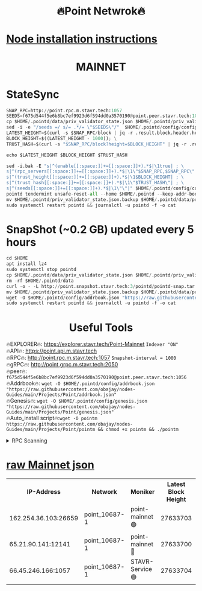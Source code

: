 <h1 align="center"> 🔥Point Netwrok🔥</h1>

[Node installation instructions](https://github.com/obajay/nodes-Guides/tree/main/Projects/Point)
=
<h1 align="center"> MAINNET</h1>

# StateSync
```python
SNAP_RPC=http://point.rpc.m.stavr.tech:1057
SEEDS=f675d544f5e6b8bc7ef9923d6f594dd0a3570190@point.peer.stavr.tech:1056
cp $HOME/.pointd/data/priv_validator_state.json $HOME/.pointd/priv_validator_state.json.backup
sed -i -e "/seeds =/ s/= .*/= \"$SEEDS\"/"  $HOME/.pointd/config/config.toml
LATEST_HEIGHT=$(curl -s $SNAP_RPC/block | jq -r .result.block.header.height); \
BLOCK_HEIGHT=$((LATEST_HEIGHT - 1000)); \
TRUST_HASH=$(curl -s "$SNAP_RPC/block?height=$BLOCK_HEIGHT" | jq -r .result.block_id.hash)

echo $LATEST_HEIGHT $BLOCK_HEIGHT $TRUST_HASH

sed -i.bak -E "s|^(enable[[:space:]]+=[[:space:]]+).*$|\1true| ; \
s|^(rpc_servers[[:space:]]+=[[:space:]]+).*$|\1\"$SNAP_RPC,$SNAP_RPC\"| ; \
s|^(trust_height[[:space:]]+=[[:space:]]+).*$|\1$BLOCK_HEIGHT| ; \
s|^(trust_hash[[:space:]]+=[[:space:]]+).*$|\1\"$TRUST_HASH\"| ; \
s|^(seeds[[:space:]]+=[[:space:]]+).*$|\1\"\"|" $HOME/.pointd/config/config.toml
pointd tendermint unsafe-reset-all --home $HOME/.pointd --keep-addr-book
mv $HOME/.pointd/priv_validator_state.json.backup $HOME/.pointd/data/priv_validator_state.json
sudo systemctl restart pointd && journalctl -u pointd -f -o cat
```
# SnapShot (~0.2 GB) updated every 5 hours
```python
cd $HOME
apt install lz4
sudo systemctl stop pointd
cp $HOME/.pointd/data/priv_validator_state.json $HOME/.pointd/priv_validator_state.json.backup
rm -rf $HOME/.pointd/data
curl -o - -L http://point.snapshot.stavr.tech:3/pointd/pointd-snap.tar.lz4 | lz4 -c -d - | tar -x -C $HOME/.pointd --strip-components 2
mv $HOME/.pointd/priv_validator_state.json.backup $HOME/.pointd/data/priv_validator_state.json
wget -O $HOME/.pointd/config/addrbook.json "https://raw.githubusercontent.com/obajay/nodes-Guides/main/Projects/Point/addrbook.json"
sudo systemctl restart pointd && journalctl -u pointd -f -o cat
```

 <h1 align="center"> Useful Tools</h1>

🔥EXPLORER🔥:     https://explorer.stavr.tech/Point-Mainnet        `Indexer "ON"` \
🔥API🔥:          https://point.api.m.stavr.tech \
🔥RPC🔥:          http://point.rpc.m.stavr.tech:1057              `Snapshot-interval = 1000` \
🔥gRPC🔥:         http://point.grpc.m.stavr.tech:2050 \
🔥peer🔥:         `f675d544f5e6b8bc7ef9923d6f594dd0a3570190@point.peer.stavr.tech:1056` \
🔥Addrbook🔥:  `wget -O $HOME/.pointd/config/addrbook.json "https://raw.githubusercontent.com/obajay/nodes-Guides/main/Projects/Point/addrbook.json"` \
🔥Genesis🔥:  `wget -O $HOME/.pointd/config/genesis.json "https://raw.githubusercontent.com/obajay/nodes-Guides/main/Projects/Point/genesis.json"` \
🔥Auto_install script🔥:`wget -O pointm https://raw.githubusercontent.com/obajay/nodes-Guides/main/Projects/Point/pointm && chmod +x pointm && ./pointm`

<details>
<summary>RPC Scanning</summary>

<h2 align="center"> We scan nodes in real time every 4 hours. And we provide the final result of RPC endpoints.
We cannot influence the operation of these nodes in any way. </h2>


```python
If Voting Power is higher than 0 --> then the Node is a validator of the network and may be subject to attack and be a potential threat to the chain.
```
```python
We marked such validators with a red symbol
```

</details>

[raw Mainnet json](https://rpc-check.pointm.stavr.tech/pointm/rpc-pointm-result.json)
=



<table><tr><th>IP-Address</th><th>Network</th><th>Moniker</th><th>Latest Block Height</th><th>Earliest Block Height</th><th>Catching Up</th><th>Tx Index</th><th>Voting Power</th><th>Scan Time</th></tr><tr><td>162.254.36.103:26659</td><td>point_10687-1</td><td>point-mainnet 🟢</td><td>27633703</td><td>1</td><td>False</td><td>on</td><td>0</td><td>2024-01-28T10:45:39.628564364UTC</td></tr><tr><td>65.21.90.141:12141</td><td>point_10687-1</td><td>point-mainnet 🔴</td><td>27633700</td><td>27533700</td><td>False</td><td>off</td><td>6501356</td><td>2024-01-28T10:45:34.644735311UTC</td></tr><tr><td>66.45.246.166:1057</td><td>point_10687-1</td><td>STAVR-Service 🟢</td><td>27633704</td><td>27623001</td><td>False</td><td>on</td><td>0</td><td>2024-01-28T10:45:40.298921717UTC</td></tr></table>